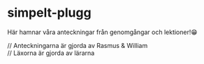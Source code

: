 # simpelt-plugg
Här hamnar våra anteckningar från genomgångar och lektioner!😁

// Anteckningarna är gjorda av Rasmus & William     
// Läxorna är gjorda av lärarna

